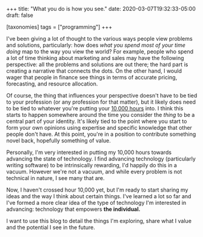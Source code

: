 +++
title: "What you do is how you see."
date: 2020-03-07T19:32:33-05:00
draft: false

[taxonomies]
tags = ["programming"]
+++

I've been giving a lot of thought to the various ways people view problems and solutions, particularly: how does _what you spend most of your time doing_ map to the way you view the world? For example, people who spend a lot of time thinking about marketing and sales may have the following perspective: all the problems and solutions are out there; the hard part is creating a narrative that connects the dots. On the other hand, I would wager that people in finance see things in terms of accurate pricing, forecasting, and resource allocation.

Of course, the thing that influences your perspective doesn't have to be tied to your profession (or any profession for that matter), but it likely does need to be tied to whatever you're putting your [10,000 hours](https://en.wikipedia.org/wiki/Outliers_(book)) into. I think this starts to happen somewhere around the time you consider the _thing_ to be a central part of your identity. It's likely tied to the point where you start to form your own opinions using expertise and specific knowledge that other people don't have. At this point, you're in a position to contribute something novel back, hopefully something of value.

Personally, I'm very interested in putting my 10,000 hours towards advancing the state of technology. I find advancing technology (particularly writing software) to be intrinsically rewarding, I'd happily do this in a vacuum. However we're not a vacuum, and while every problem is not technical in nature, I see many that are.

Now, I haven't crossed hour 10,000 yet, but I'm ready to start sharing my ideas and the way I think about certain things. I've learned a lot so far and I've formed a more clear idea of the type of technology I'm interested in advancing: technology that empowers **the individual.**

I want to use this blog to detail the things I'm exploring, share what I value and the potential I see in the future.
